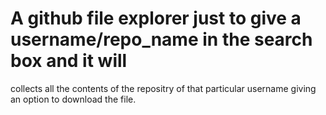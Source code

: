 # A github file explorer just to give a username/repo_name in the search box and it will 
  collects all the contents of the repositry of that particular username giving an option 
  to download the file.
  
  
